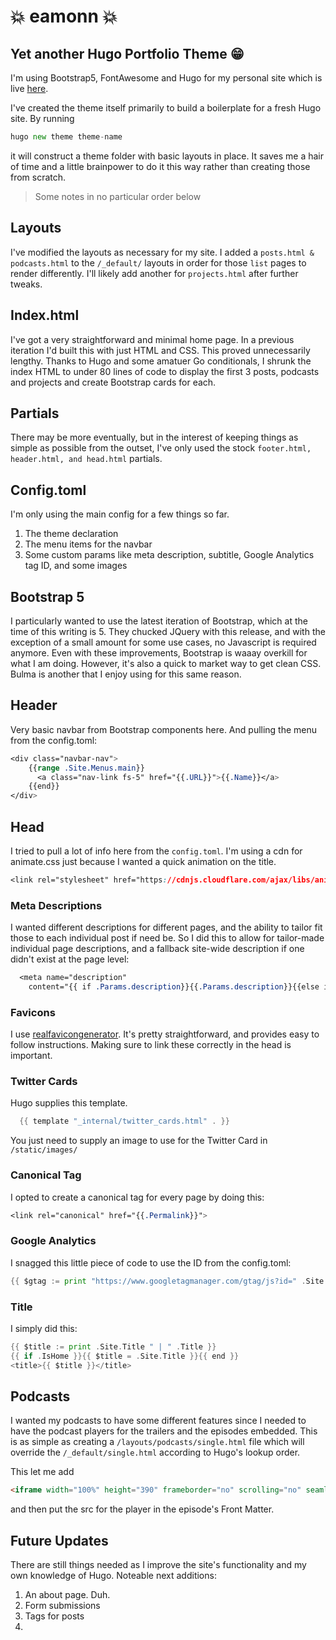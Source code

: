 # :boom: eamonn :boom:

## Yet another Hugo Portfolio Theme :grin:

I'm using Bootstrap5, FontAwesome and Hugo for my personal site which is live [here](https://eamonncottrell.com).

I've created the theme itself primarily to build a boilerplate for a fresh Hugo site. By running

``` go
hugo new theme theme-name
```

it will construct a theme folder with basic layouts in place. It saves me a hair of time and a little brainpower to do it this way rather than creating those from scratch.

> Some notes in no particular order below

## Layouts

I've modified the layouts as necessary for my site. I added a ```posts.html & podcasts.html``` to the ```/_default/``` layouts in order for those ```list``` pages to render differently. I'll likely add another for ```projects.html``` after further tweaks.

## Index.html

I've got a very straightforward and minimal home page. In a previous iteration I'd built this with just HTML and CSS. This proved unnecessarily lengthy. Thanks to Hugo and some amatuer Go conditionals, I shrunk the index HTML to under 80 lines of code to display the first 3 posts, podcasts and projects and create Bootstrap cards for each.


## Partials

There may be more eventually, but in the interest of keeping things as simple as possible from the outset, I've only used the stock ```footer.html, header.html, and head.html``` partials.

## Config.toml

I'm only using the main config for a few things so far.

1. The theme declaration
1. The menu items for the navbar
1. Some custom params like meta description, subtitle, Google Analytics tag ID, and some images

## Bootstrap 5

I particularly wanted to use the latest iteration of Bootstrap, which at the time of this writing is 5. They chucked JQuery with this release, and with the exception of a small amount for some use cases, no Javascript is required anymore. Even with these improvements, Bootstrap is waaay overkill for what I am doing. However, it's also a quick to market way to get clean CSS. Bulma is another that I enjoy using for this same reason.

## Header

Very basic navbar from Bootstrap components here. And pulling the menu from the config.toml:

``` css
<div class="navbar-nav">
    {{range .Site.Menus.main}}
      <a class="nav-link fs-5" href="{{.URL}}">{{.Name}}</a>
    {{end}}
</div>
```

## Head

I tried to pull a lot of info here from the ```config.toml```. I'm using a cdn for animate.css just because I wanted a quick animation on the title.

``` css
<link rel="stylesheet" href="https://cdnjs.cloudflare.com/ajax/libs/animate.css/4.1.1/animate.min.css"/>
```

### Meta Descriptions

I wanted different descriptions for different pages, and the ability to tailor fit those to each individual post if need be. So I did this to allow for tailor-made individual page descriptions, and a fallback site-wide description if one didn't exist at the page level:

``` css
  <meta name="description"
    content="{{ if .Params.description}}{{.Params.description}}{{else if .Params.subtitle}}{{.Params.subtitle}} by Eamonn Cottrell{{else}}{{.Site.Params.Description}}{{end}}" />
```
### Favicons

I use [realfavicongenerator](https://realfavicongenerator.net/). It's pretty straightforward, and provides easy to follow instructions. Making sure to link these correctly in the head is important.

### Twitter Cards

Hugo supplies this template.

``` go
  {{ template "_internal/twitter_cards.html" . }}
```

You just need to supply an image to use for the Twitter Card in ```/static/images/```

### Canonical Tag

I opted to create a canonical tag for every page by doing this:
``` css
<link rel="canonical" href="{{.Permalink}}">
```

### Google Analytics

I snagged this little piece of code to use the ID from the config.toml:

``` go
{{ $gtag := print "https://www.googletagmanager.com/gtag/js?id=" .Site.Params.gtag }}
```

### Title

I simply did this:

``` go
{{ $title := print .Site.Title " | " .Title }}
{{ if .IsHome }}{{ $title = .Site.Title }}{{ end }}
<title>{{ $title }}</title>
  ```

## Podcasts

I wanted my podcasts to have some different features since I needed to have the podcast players for the trailers and the episodes embedded. This is as simple as creating a ```/layouts/podcasts/single.html``` file which will override the ```/_default/single.html``` according to Hugo's lookup order.

This let me add

``` html
<iframe width="100%" height="390" frameborder="no" scrolling="no" seamless src="{{.Params.player}}"></iframe>
```
and then put the src for the player in the episode's Front Matter.

## Future Updates

There are still things needed as I improve the site's functionality and my own knowledge of Hugo. Noteable next additions:

1. An about page. Duh.
1. Form submissions
1. Tags for posts
1.